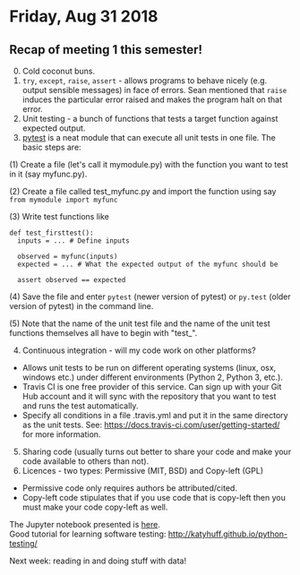 # Friday, Aug 31 2018

## Recap of meeting 1 this semester!
0. Cold coconut buns.
1. `try`, `except`, `raise`, `assert` - allows programs to behave nicely (e.g. output sensible messages) in face of errors. Sean mentioned that `raise` induces the particular error raised and makes the program halt on that error.
2. Unit testing - a bunch of functions that tests a target function against expected output.
3. [pytest](https://docs.pytest.org/en/latest/) is a neat module that can execute all unit tests in one file. The basic steps are:

(1) Create a file (let's call it mymodule.py) with the function you want to test in it (say myfunc.py). 

(2) Create a file called test_myfunc.py and import the function using say `from mymodule import myfunc`

(3) Write test functions like

```
def test_firsttest():
  inputs = ... # Define inputs
  
  observed = myfunc(inputs)
  expected = ... # What the expected output of the myfunc should be
  
  assert observed == expected
```

(4) Save the file and enter `pytest` (newer version of pytest) or `py.test` (older version of pytest) in the command line.

(5) Note that the name of the unit test file and the name of the unit test functions themselves all have to begin with "test_".

4. Continuous integration - will my code work on other platforms?
- Allows unit tests to be run on different operating systems (linux, osx, windows etc.) under different environments (Python 2, Python 3, etc.).
- Travis CI is one free provider of this service. Can sign up with your Git Hub account and it will sync with the repository that you want to test and runs the test automatically. 
- Specify all conditions in a file .travis.yml and put it in the same directory as the unit tests.
See: https://docs.travis-ci.com/user/getting-started/ for more information.

5. Sharing code (usually turns out better to share your code and make your code available to others than not). 
6. Licences - two types: Permissive (MIT, BSD) and Copy-left (GPL)

- Permissive code only requires authors be attributed/cited.
- Copy-left code stipulates that if you use code that is copy-left then you must make your code copy-left as well.



The Jupyter notebook presented is [here](https://github.com/prickly-pythons/prickly-pythons/blob/master/code_from_meetings/testing/Testing.ipynb).
<br>
Good tutorial for learning software testing: http://katyhuff.github.io/python-testing/

Next week: reading in and doing stuff with data!

